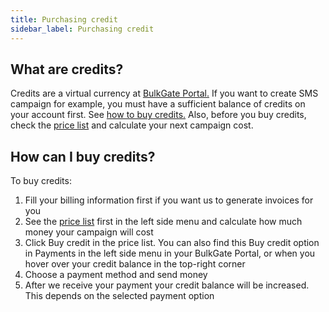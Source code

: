 ```yaml
---
title: Purchasing credit 
sidebar_label: Purchasing credit 
---
```


## What are credits?
Credits are a virtual currency at [BulkGate Portal.](https://www.bulkgate.com/en/sms-portal/) If you want to create SMS campaign for example, you must have a sufficient balance of credits on your account first. See [how to buy credits.](#how-can-i-buy-credits) Also, before you buy credits, check the [price list](using-price-list.md#how-to-use-price-list) and calculate your next campaign cost. 

## How can I buy credits?
To buy credits:
1.	Fill your billing information first if you want us to generate invoices for you 
2.	See the [price list](using-price-list.md#how-to-use-price-list) first in the left side menu and calculate how much money  your campaign will cost
3.	Click Buy credit in the price list. You can also find this Buy credit option in Payments in the left side menu in your BulkGate Portal, or when you hover over your credit balance in the top-right corner
4.	Choose a payment method and send money
5.	After we receive your payment your credit balance will be increased. This depends on the selected payment option
